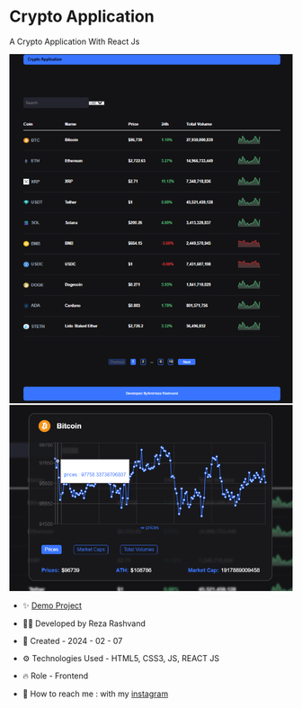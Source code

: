 # Crypto Application

A Crypto Application With React Js

![16](https://github.com/Reza-Developer01/CryptoApp/blob/main/16.png)
![16](https://github.com/Reza-Developer01/CryptoApp/blob/main/17.png)

- ✨ [Demo Project](https://crypto-app-ten-tan.vercel.app/)

- 👨‍💻 Developed by Reza Rashvand

- 📅 Created - 2024 - 02 - 07

- ⚙️ Technologies Used - HTML5, CSS3, JS, REACT JS

- 🔥 Role - Frontend

- 🤝 How to reach me : with my [instagram](https://www.instagram.com/amirreza_rashvand_developer)

